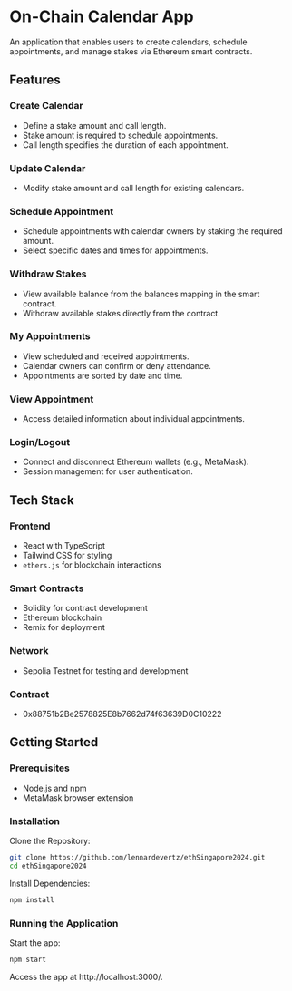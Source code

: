 # On-Chain Calendar App

An application that enables users to create calendars, schedule appointments, and manage stakes via Ethereum smart contracts.

## Features

### Create Calendar
- Define a stake amount and call length.
- Stake amount is required to schedule appointments.
- Call length specifies the duration of each appointment.

### Update Calendar
- Modify stake amount and call length for existing calendars.

### Schedule Appointment
- Schedule appointments with calendar owners by staking the required amount.
- Select specific dates and times for appointments.

### Withdraw Stakes
- View available balance from the balances mapping in the smart contract.
- Withdraw available stakes directly from the contract.

### My Appointments
- View scheduled and received appointments.
- Calendar owners can confirm or deny attendance.
- Appointments are sorted by date and time.

### View Appointment
- Access detailed information about individual appointments.

### Login/Logout
- Connect and disconnect Ethereum wallets (e.g., MetaMask).
- Session management for user authentication.

## Tech Stack

### Frontend
- React with TypeScript
- Tailwind CSS for styling
- `ethers.js` for blockchain interactions

### Smart Contracts
- Solidity for contract development
- Ethereum blockchain
- Remix for deployment

### Network
- Sepolia Testnet for testing and development

### Contract
- 0x88751b2Be2578825E8b7662d74f63639D0C10222

## Getting Started

### Prerequisites
- Node.js and npm
- MetaMask browser extension

### Installation

Clone the Repository:  
  
```bash  
git clone https://github.com/lennardevertz/ethSingapore2024.git  
cd ethSingapore2024  
```
  
Install Dependencies:  
  ```bash
npm install  
 ``` 
  
### Running the Application  
Start the app:  
  
 ```bash
npm start  
```
Access the app at http://localhost:3000/.
